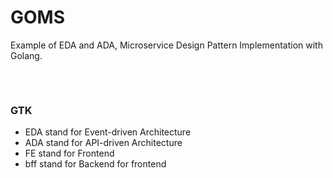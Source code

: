 # GOMS

Example of EDA and ADA, Microservice Design Pattern Implementation with Golang.

###
```mermaid

```

###
```mermaid

```

### GTK
- EDA stand for Event-driven Architecture
- ADA stand for API-driven Architecture
- FE stand for Frontend
- bff stand for Backend for frontend
